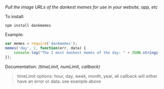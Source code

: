 *Pull the image URLs of the dankest memes for use in your website, app, etc*

To install:

```shell
npm install dankmemes
```

Example:

```js
var memes = require('dankmemes');
memes('day', 2, function(err, data) {
	console.log("The 2 most dankest memes of the day: " + JSON.stringify(data));
});
```
Documentation:
*(timeLimit, numLimit, callback)*
> timeLimit options: hour, day, week, month, year, all
> callback will either have an error or data: see example above
